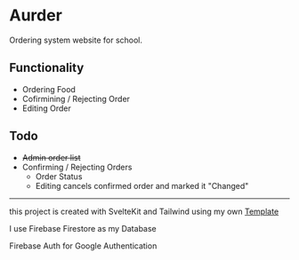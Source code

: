 # Aurder

Ordering system website for school.

## Functionality

- Ordering Food
- Cofirmining / Rejecting Order
- Editing Order

## Todo

- ~~Admin order list~~
- Confirming / Rejecting Orders
  - Order Status
  - Editing cancels confirmed order and marked it "Changed"

---

this project is created with SvelteKit and Tailwind using my own [Template](https://github.com/pathonscript/aurder)

I use Firebase Firestore as my Database

Firebase Auth for Google Authentication
